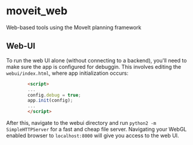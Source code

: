moveit_web
==========

Web-based tools using the MoveIt planning framework


Web-UI
------

To run the web UI alone (without connecting to a backend), you'll need to make sure the app is configured for debuggin. This involves editing the `webui/index.html`, where app initialization occurs:

```html
        <script>
        ...
        config.debug = true;
	    app.init(config);
        ...
        </script>
```

After this, navigate to the webui directory and run `python2 -m SimpleHTTPServer` for a fast and cheap file server. Navigating your WebGL enabled browser to `localhost:8000` will give you access to the web UI.